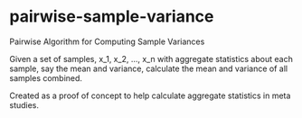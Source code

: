 # pairwise-sample-variance

Pairwise Algorithm for Computing Sample Variances

Given a set of samples, x_1, x_2, ..., x_n with aggregate statistics about each sample, say the mean and variance, calculate the mean and variance of all samples combined.

Created as a proof of concept to help calculate aggregate statistics in meta studies.